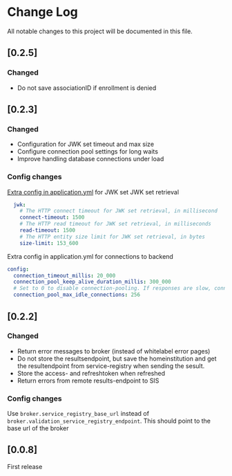 # Change Log

All notable changes to this project will be documented in this file.

## [0.2.5]

### Changed

- Do not save associationID if enrollment is denied

## [0.2.3]

### Changed

- Configuration for JWK set timeout and max size
- Configure connection pool settings for long waits
- Improve handling database connections under load

### Config changes

[Extra config in application.yml](https://github.com/SURFnet/student-mobility-inteken-ontvanger-generiek/blob/8e9cb49f4c7e22f5789c4bb8bb988a5b75526f87/src/main/resources/application.yml#L68...L74) for JWK set JWK set retrieval

```yaml
  jwk:
    # The HTTP connect timeout for JWK set retrieval, in millisecond
    connect-timeout: 1500
    # The HTTP read timeout for JWK set retrieval, in milliseconds
    read-timeout: 1500
    # The HTTP entity size limit for JWK set retrieval, in bytes
    size-limit: 153_600
```

Extra config in application.yml for connections to backend

```yaml
config:
  connection_timeout_millis: 20_000
  connection_pool_keep_alive_duration_millis: 300_000
  # Set to 0 to disable connection-pooling. If responses are slow, connection-pooling does not matter anyway
  connection_pool_max_idle_connections: 256
```

## [0.2.2]

### Changed

- Return error messages to broker (instead of whitelabel error pages)
- Do not store the resultsendpoint, but save the homeinstitution and get the
resultendpoint from service-registry when sending the sesult.
- Store the access- and refreshtoken when refreshed
- Return errors from remote results-endpoint to SIS

### Config changes

Use `broker.service_registry_base_url` instead of
`broker.validation_service_registry_endpoint`. This should point to the base
url of the broker

## [0.0.8]

First release

